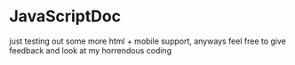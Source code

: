 # JavaScriptDoc
just testing out some more html + mobile support, anyways feel free to give feedback and look at my horrendous coding
